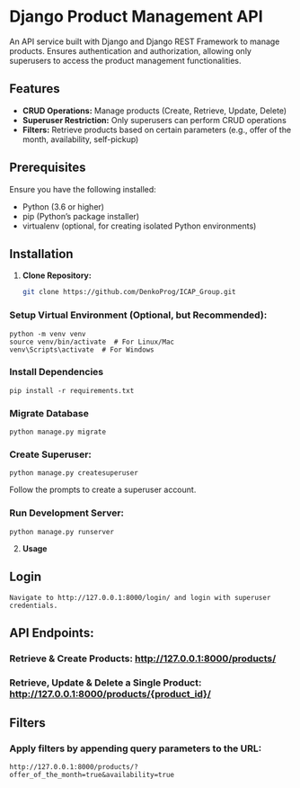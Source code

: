 # Django Product Management API

An API service built with Django and Django REST Framework to manage products. Ensures authentication and authorization, allowing only superusers to access the product management functionalities.

## Features

- **CRUD Operations:** Manage products (Create, Retrieve, Update, Delete)
- **Superuser Restriction:** Only superusers can perform CRUD operations
- **Filters:** Retrieve products based on certain parameters (e.g., offer of the month, availability, self-pickup)

## Prerequisites

Ensure you have the following installed:
- Python (3.6 or higher)
- pip (Python’s package installer)
- virtualenv (optional, for creating isolated Python environments)

## Installation

1. **Clone Repository:**
   ```bash
   git clone https://github.com/DenkoProg/ICAP_Group.git

### Setup Virtual Environment (Optional, but Recommended):
    python -m venv venv
    source venv/bin/activate  # For Linux/Mac
    venv\Scripts\activate  # For Windows

### Install Dependencies
    pip install -r requirements.txt

### Migrate Database
    python manage.py migrate

### Create Superuser:
    python manage.py createsuperuser

Follow the prompts to create a superuser account.

### Run Development Server:
    python manage.py runserver

2. **Usage**

## Login
    Navigate to http://127.0.0.1:8000/login/ and login with superuser credentials.

## API Endpoints:
### Retrieve & Create Products: http://127.0.0.1:8000/products/
### Retrieve, Update & Delete a Single Product: http://127.0.0.1:8000/products/{product_id}/

## Filters
### Apply filters by appending query parameters to the URL:
    http://127.0.0.1:8000/products/?offer_of_the_month=true&availability=true
